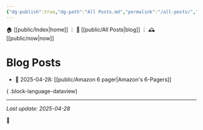 ```yaml
---
{"dg-publish":true,"dg-path":"All Posts.md","permalink":"/all-posts/","title":"All Posts"}
---
```


🏠 [[public/Index\|home]] ⋮ 📝 [[public/All Posts\|blog]] ⋮ 🕰️ [[public/now\|now]]
# Blog Posts
- 📆 2025-04-28: [[public/Amazon 6 pager\|Amazon's 6-Pagers]]

{ .block-language-dataview}

- - -
 _Last update: 2025-04-28_

👾
